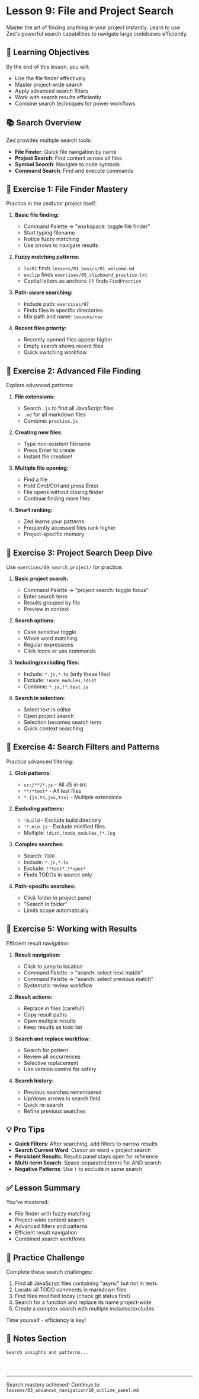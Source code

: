 # Lesson 9: File and Project Search

Master the art of finding anything in your project instantly. Learn to use Zed's powerful search capabilities to navigate large codebases efficiently.

## 🎯 Learning Objectives

By the end of this lesson, you will:
- Use the file finder effectively
- Master project-wide search
- Apply advanced search filters
- Work with search results efficiently
- Combine search techniques for power workflows

## 📚 Search Overview

Zed provides multiple search tools:
- **File Finder**: Quick file navigation by name
- **Project Search**: Find content across all files
- **Symbol Search**: Navigate to code symbols
- **Command Search**: Find and execute commands

## 🏃 Exercise 1: File Finder Mastery

Practice in the zedtutor project itself:

1. **Basic file finding:**
   - Command Palette → "workspace: toggle file finder"
   - Start typing filename
   - Notice fuzzy matching
   - Use arrows to navigate results

2. **Fuzzy matching patterns:**
   - `les01` finds `lessons/01_basics/01_welcome.md`
   - `exclip` finds `exercises/05_clipboard_practice.txt`
   - Capital letters as anchors: `FP` finds `FindPractice`

3. **Path-aware searching:**
   - Include path: `exercises/07` 
   - Finds files in specific directories
   - Mix path and name: `lessons/nav`

4. **Recent files priority:**
   - Recently opened files appear higher
   - Empty search shows recent files
   - Quick switching workflow

## 🏃 Exercise 2: Advanced File Finding

Explore advanced patterns:

1. **File extensions:**
   - Search `.js` to find all JavaScript files
   - `.md` for all markdown files
   - Combine: `practice.js`

2. **Creating new files:**
   - Type non-existent filename
   - Press Enter to create
   - Instant file creation!

3. **Multiple file opening:**
   - Find a file
   - Hold Cmd/Ctrl and press Enter
   - File opens without closing finder
   - Continue finding more files

4. **Smart ranking:**
   - Zed learns your patterns
   - Frequently accessed files rank higher
   - Project-specific memory

## 🏃 Exercise 3: Project Search Deep Dive

Use `exercises/09_search_project/` for practice:

1. **Basic project search:**
   - Command Palette → "project search: toggle focus"
   - Enter search term
   - Results grouped by file
   - Preview in context

2. **Search options:**
   - Case sensitive toggle
   - Whole word matching
   - Regular expressions
   - Click icons or use commands

3. **Including/excluding files:**
   - Include: `*.js,*.ts` (only these files)
   - Exclude: `!node_modules,!dist`
   - Combine: `*.js,!*.test.js`

4. **Search in selection:**
   - Select text in editor
   - Open project search
   - Selection becomes search term
   - Quick context searching

## 🏃 Exercise 4: Search Filters and Patterns

Practice advanced filtering:

1. **Glob patterns:**
   - `src/**/*.js` - All JS in src
   - `**/*test*` - All test files
   - `*.{js,ts,jsx,tsx}` - Multiple extensions

2. **Excluding patterns:**
   - `!build` - Exclude build directory
   - `!*.min.js` - Exclude minified files
   - Multiple: `!dist,!node_modules,!*.log`

3. **Complex searches:**
   - Search: `TODO`
   - Include: `*.js,*.ts`
   - Exclude: `!*test*,!*spec*`
   - Finds TODOs in source only

4. **Path-specific searches:**
   - Click folder in project panel
   - "Search in folder"
   - Limits scope automatically

## 🏃 Exercise 5: Working with Results

Efficient result navigation:

1. **Result navigation:**
   - Click to jump to location
   - Command Palette → "search: select next match"
   - Command Palette → "search: select previous match"
   - Systematic review workflow

2. **Result actions:**
   - Replace in files (careful!)
   - Copy result paths
   - Open multiple results
   - Keep results as todo list

3. **Search and replace workflow:**
   - Search for pattern
   - Review all occurrences
   - Selective replacement
   - Use version control for safety

4. **Search history:**
   - Previous searches remembered
   - Up/down arrows in search field
   - Quick re-search
   - Refine previous searches

## 💡 Pro Tips

- **Quick Filters**: After searching, add filters to narrow results
- **Search Current Word**: Cursor on word + project search
- **Persistent Results**: Results panel stays open for reference
- **Multi-term Search**: Space-separated terms for AND search
- **Negative Patterns**: Use `!` to exclude in same search

## ✅ Lesson Summary

You've mastered:
- File finder with fuzzy matching
- Project-wide content search
- Advanced filters and patterns
- Efficient result navigation
- Combined search workflows

## 🎯 Practice Challenge

Complete these search challenges:
1. Find all JavaScript files containing "async" but not in tests
2. Locate all TODO comments in markdown files
3. Find files modified today (check git status first)
4. Search for a function and replace its name project-wide
5. Create a complex search with multiple includes/excludes

Time yourself - efficiency is key!

## 📝 Notes Section

```
Search insights and patterns...




```

---

Search mastery achieved! Continue to `lessons/03_advanced_navigation/10_outline_panel.md`